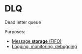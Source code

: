 # DLQ

Dead letter queue

Purposes:
* [Message **storage** (FIFO)](../data-storage.md)
* [Logging, monitoring, debugging](../logging-and-monitoring.md)
